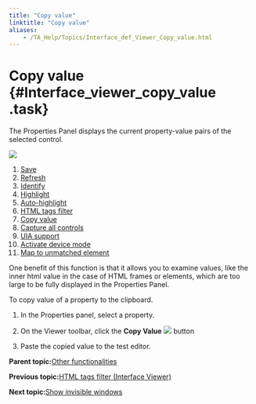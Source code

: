 ```yaml
--- 
title: "Copy value"
linktitle: "Copy value"
aliases: 
    - /TA_Help/Topics/Interface_def_Viewer_Copy_value.html
---
```

# Copy value {#Interface_viewer_copy_value .task}

The Properties Panel displays the current property-value pairs of the selected control.

![](../Images/ug_interface_definition15_UIA.png)

1.  [Save](Interface_def_Viewer_save.html)
2.  [Refresh](Interface_def_Viewer_refresh.html)
3.  [Identify](Interface_def_Viewer_identify.html)
4.  [Highlight](Interface_def_Viewer_highlight.html)
5.  [Auto-highlight](Interface_def_Viewer_highlight.html)
6.  [HTML tags filter](Interface_def_Viewer_HTML_tag_filter.html)
7.  [Copy value](Interface_def_Viewer_Copy_value.html)
8.  [Capture all controls](ug_Interface_def_Viewer_capture_all_controls.html)
9.  [UIA support](ug_Interface_def_Viewer_UIA.html)
10. [Activate device mode](../../TA_Automation/Topics/aut_app_testing_mobile_web_Chrome_identifying_controls.html)
11. [Map to unmatched element](Interface_def_Viewer_maintaining_mapping_controls.html)

One benefit of this function is that it allows you to examine values, like the inner html value in the case of HTML frames or elements, which are too large to be fully displayed in the Properties Panel.

To copy value of a property to the clipboard.

1.  In the Properties panel, select a property.

2.  On the Viewer toolbar, click the **Copy Value** ![](../Images/btn_Interface_Viewer_Copy_value.png) button

3.  Paste the copied value to the test editor.


**Parent topic:**[Other functionalities](../../TA_Help/Topics/Interface_def_Viewer_other_functionalities.html)

**Previous topic:**[HTML tags filter \(Interface Viewer\)](../../TA_Help/Topics/Interface_def_Viewer_HTML_tag_filter.html)

**Next topic:**[Show invisible windows](../../TA_Help/Topics/Interface_def_Viewer_show_invisible_windows.html)

